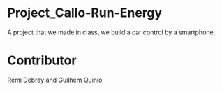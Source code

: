 # Project_Callo-Run-Energy
A project that we made in class, we build a car control by a smartphone.


# Contributor

Rémi Debray and Guilhem Quinio
